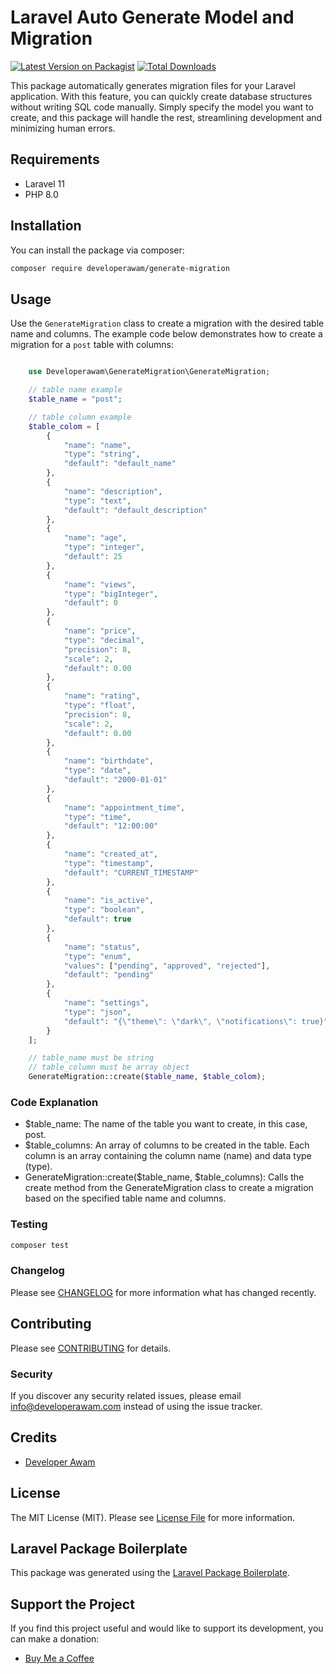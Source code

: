 # Laravel Auto Generate Model and Migration

[![Latest Version on Packagist](https://img.shields.io/packagist/v/developerawam/generate-migration.svg?style=flat-square)](https://packagist.org/packages/developerawam/generate-migration)
[![Total Downloads](https://img.shields.io/packagist/dt/developerawam/generate-migration.svg?style=flat-square)](https://packagist.org/packages/developerawam/generate-migration)

This package automatically generates migration files for your Laravel application. With this feature, you can quickly create database structures without writing SQL code manually. Simply specify the model you want to create, and this package will handle the rest, streamlining development and minimizing human errors.

## Requirements

- Laravel 11
- PHP 8.0

## Installation

You can install the package via composer:

```bash
composer require developerawam/generate-migration
```

## Usage

Use the `GenerateMigration` class to create a migration with the desired table name and columns. The example code below demonstrates how to create a migration for a `post` table with columns:

```php

    use Developerawam\GenerateMigration\GenerateMigration;

    // table name example
    $table_name = "post";

    // table column example
    $table_colom = [
        {
            "name": "name",
            "type": "string",
            "default": "default_name"
        },
        {
            "name": "description",
            "type": "text",
            "default": "default_description"
        },
        {
            "name": "age",
            "type": "integer",
            "default": 25
        },
        {
            "name": "views",
            "type": "bigInteger",
            "default": 0
        },
        {
            "name": "price",
            "type": "decimal",
            "precision": 8,
            "scale": 2,
            "default": 0.00
        },
        {
            "name": "rating",
            "type": "float",
            "precision": 8,
            "scale": 2,
            "default": 0.00
        },
        {
            "name": "birthdate",
            "type": "date",
            "default": "2000-01-01"
        },
        {
            "name": "appointment_time",
            "type": "time",
            "default": "12:00:00"
        },
        {
            "name": "created_at",
            "type": "timestamp",
            "default": "CURRENT_TIMESTAMP"
        },
        {
            "name": "is_active",
            "type": "boolean",
            "default": true
        },
        {
            "name": "status",
            "type": "enum",
            "values": ["pending", "approved", "rejected"],
            "default": "pending"
        },
        {
            "name": "settings",
            "type": "json",
            "default": "{\"theme\": \"dark\", \"notifications\": true}"
        }
    ];

    // table_name must be string
    // table_column must be array object
    GenerateMigration::create($table_name, $table_colom);

```

### Code Explanation

- $table_name: The name of the table you want to create, in this case, post.
- $table_columns: An array of columns to be created in the table. Each column is an array containing the column name (name) and data type (type).
- GenerateMigration::create($table_name, $table_columns): Calls the create method from the GenerateMigration class to create a migration based on the specified table name and columns.

### Testing

```bash
composer test
```

### Changelog

Please see [CHANGELOG](CHANGELOG.md) for more information what has changed recently.

## Contributing

Please see [CONTRIBUTING](CONTRIBUTING.md) for details.

### Security

If you discover any security related issues, please email info@developerawam.com instead of using the issue tracker.

## Credits

-   [Developer Awam](https://github.com/restu-lomboe)

## License

The MIT License (MIT). Please see [License File](LICENSE.md) for more information.

## Laravel Package Boilerplate

This package was generated using the [Laravel Package Boilerplate](https://laravelpackageboilerplate.com).

## Support the Project

If you find this project useful and would like to support its development, you can make a donation:

- [Buy Me a Coffee](https://trakteer.id/developer_awam/link)

